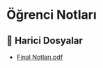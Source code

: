 # Öğrenci Notları


<!--Index-->

## 🔗 Harici Dosyalar

- [Final Notları.pdf](./Final%20Notlar%C4%B1.pdf)


<!--Index-->

